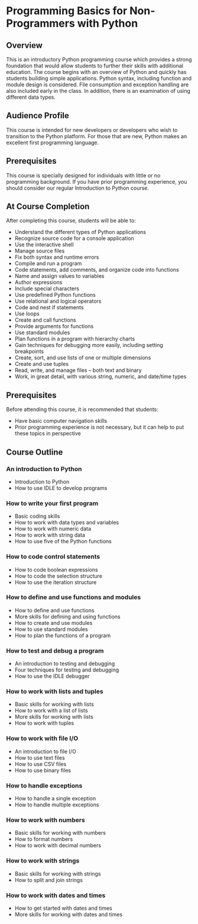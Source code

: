 # Programming Basics for Non-Programmers with Python

## Overview
This is an introductory Python programming course which provides a strong foundation that would allow students to further their skills with additional education. The course begins with an overview of Python and quickly has students building simple applications. Python syntax, including function and module design is considered. File consumption and exception handling are also included early in the class. In addition, there is an examination of using different data types.

## Audience Profile
This course is intended for new developers or developers who wish to transition to the Python platform. For those that are new, Python makes an excellent first programming language.

## Prerequisites
This course is specially designed for individuals with little or no programming background. If you have prior programming experience, you should consider our regular Introduction to Python course.

## At Course Completion
After completing this course, students will be able to:
- Understand the different types of Python applications
- Recognize source code for a console application
- Use the interactive shell
- Manage source files
- Fix both syntax and runtime errors
- Compile and run a program
- Code statements, add comments, and organize code into functions
- Name and assign values to variables
- Author expressions
- Include special characters
- Use predefined Python functions
- Use relational and logical operators
- Code and nest if statements
- Use loops
- Create and call functions
- Provide arguments for functions
- Use standard modules
- Plan functions in a program with hierarchy charts
- Gain techniques for debugging more easily, including setting breakpoints
- Create, sort, and use lists of one or multiple dimensions
- Create and use tuples
- Read, write, and manage files – both text and binary
- Work, in great detail, with various string, numeric, and date/time types

## Prerequisites
Before attending this course, it is recommended that students:
* Have basic computer navigation skills
* Prior programming experience is not necessary, but it can help to put these topics in perspective

## Course Outline

### An introduction to Python
- Introduction to Python
- How to use IDLE to develop programs

### How to write your first program
- Basic coding skills
- How to work with data types and variables
- How to work with numeric data
- How to work with string data
- How to use five of the Python functions

### How to code control statements
- How to code boolean expressions
- How to code the selection structure
- How to use the iteration structure

### How to define and use functions and modules
- How to define and use functions
- More skills for defining and using functions
- How to create and use modules
- How to use standard modules
- How to plan the functions of a program

### How to test and debug a program
- An introduction to testing and debugging
- Four techniques for testing and debugging
- How to use the IDLE debugger

### How to work with lists and tuples
- Basic skills for working with lists
- How to work with a list of lists
- More skills for working with lists
- How to work with tuples

### How to work with file I/O
- An introduction to file I/O
- How to use text files
- How to use CSV files
- How to use binary files

### How to handle exceptions
- How to handle a single exception
- How to handle multiple exceptions

### How to work with numbers
- Basic skills for working with numbers
- How to format numbers
- How to work with decimal numbers

### How to work with strings
- Basic skills for working with strings
- How to split and join strings

### How to work with dates and times
- How to get started with dates and times
- More skills for working with dates and times
